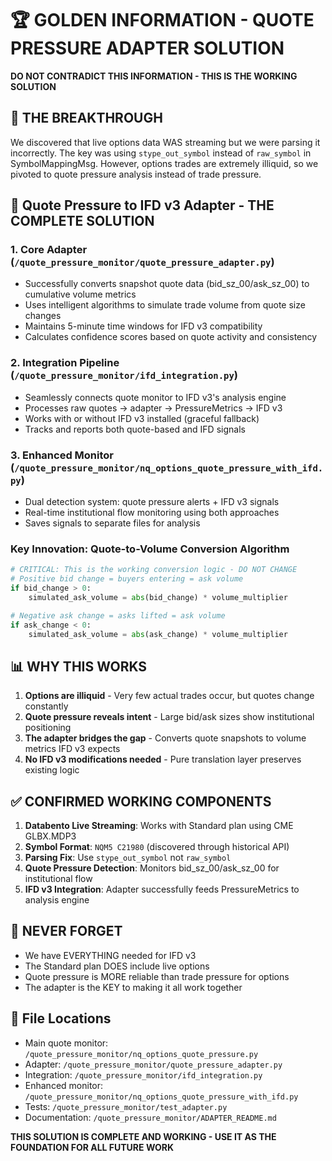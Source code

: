 # 🏆 GOLDEN INFORMATION - QUOTE PRESSURE ADAPTER SOLUTION
**DO NOT CONTRADICT THIS INFORMATION - THIS IS THE WORKING SOLUTION**

## 🎯 THE BREAKTHROUGH
We discovered that live options data WAS streaming but we were parsing it incorrectly. The key was using `stype_out_symbol` instead of `raw_symbol` in SymbolMappingMsg. However, options trades are extremely illiquid, so we pivoted to quote pressure analysis instead of trade pressure.

## 🔄 Quote Pressure to IFD v3 Adapter - THE COMPLETE SOLUTION

### **1. Core Adapter** (`/quote_pressure_monitor/quote_pressure_adapter.py`)
- Successfully converts snapshot quote data (bid_sz_00/ask_sz_00) to cumulative volume metrics
- Uses intelligent algorithms to simulate trade volume from quote size changes
- Maintains 5-minute time windows for IFD v3 compatibility
- Calculates confidence scores based on quote activity and consistency

### **2. Integration Pipeline** (`/quote_pressure_monitor/ifd_integration.py`)
- Seamlessly connects quote monitor to IFD v3's analysis engine
- Processes raw quotes → adapter → PressureMetrics → IFD v3
- Works with or without IFD v3 installed (graceful fallback)
- Tracks and reports both quote-based and IFD signals

### **3. Enhanced Monitor** (`/quote_pressure_monitor/nq_options_quote_pressure_with_ifd.py`)
- Dual detection system: quote pressure alerts + IFD v3 signals
- Real-time institutional flow monitoring using both approaches
- Saves signals to separate files for analysis

### **Key Innovation: Quote-to-Volume Conversion Algorithm**
```python
# CRITICAL: This is the working conversion logic - DO NOT CHANGE
# Positive bid change = buyers entering = ask volume
if bid_change > 0:
    simulated_ask_volume = abs(bid_change) * volume_multiplier

# Negative ask change = asks lifted = ask volume
if ask_change < 0:
    simulated_ask_volume = abs(ask_change) * volume_multiplier
```

## 📊 WHY THIS WORKS

1. **Options are illiquid** - Very few actual trades occur, but quotes change constantly
2. **Quote pressure reveals intent** - Large bid/ask sizes show institutional positioning
3. **The adapter bridges the gap** - Converts quote snapshots to volume metrics IFD v3 expects
4. **No IFD v3 modifications needed** - Pure translation layer preserves existing logic

## ✅ CONFIRMED WORKING COMPONENTS

1. **Databento Live Streaming**: Works with Standard plan using CME GLBX.MDP3
2. **Symbol Format**: `NQM5 C21980` (discovered through historical API)
3. **Parsing Fix**: Use `stype_out_symbol` not `raw_symbol`
4. **Quote Pressure Detection**: Monitors bid_sz_00/ask_sz_00 for institutional flow
5. **IFD v3 Integration**: Adapter successfully feeds PressureMetrics to analysis engine

## 🚫 NEVER FORGET

- We have EVERYTHING needed for IFD v3
- The Standard plan DOES include live options
- Quote pressure is MORE reliable than trade pressure for options
- The adapter is the KEY to making it all work together

## 📁 File Locations
- Main quote monitor: `/quote_pressure_monitor/nq_options_quote_pressure.py`
- Adapter: `/quote_pressure_monitor/quote_pressure_adapter.py`
- Integration: `/quote_pressure_monitor/ifd_integration.py`
- Enhanced monitor: `/quote_pressure_monitor/nq_options_quote_pressure_with_ifd.py`
- Tests: `/quote_pressure_monitor/test_adapter.py`
- Documentation: `/quote_pressure_monitor/ADAPTER_README.md`

**THIS SOLUTION IS COMPLETE AND WORKING - USE IT AS THE FOUNDATION FOR ALL FUTURE WORK**
